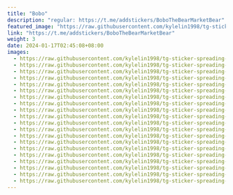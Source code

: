 ```yaml
---
title: "Bobo"
description: "regular: https://t.me/addstickers/BoboTheBearMarketBear"
featured_image: "https://raw.githubusercontent.com/kylelin1998/tg-sticker-spreading-worldwide-images/main/img/614290d6-2dd9-47fd-ba7e-11aa9527a13b.jpg"
link: "https://t.me/addstickers/BoboTheBearMarketBear"
weight: 3
date: 2024-01-17T02:45:08+08:00
images:
  - https://raw.githubusercontent.com/kylelin1998/tg-sticker-spreading-worldwide-images/main/img/614290d6-2dd9-47fd-ba7e-11aa9527a13b.jpg
  - https://raw.githubusercontent.com/kylelin1998/tg-sticker-spreading-worldwide-images/main/img/0fd0da95-550d-46b3-ae6f-d66326b93d66.jpg
  - https://raw.githubusercontent.com/kylelin1998/tg-sticker-spreading-worldwide-images/main/img/76d6cdef-ff52-4e74-98dd-d7afa6420add.jpg
  - https://raw.githubusercontent.com/kylelin1998/tg-sticker-spreading-worldwide-images/main/img/284d7967-38cb-4554-a919-b5df3352d0c7.jpg
  - https://raw.githubusercontent.com/kylelin1998/tg-sticker-spreading-worldwide-images/main/img/e7fdbfd4-b926-4e73-b618-9b8d5c196049.jpg
  - https://raw.githubusercontent.com/kylelin1998/tg-sticker-spreading-worldwide-images/main/img/76c43e6b-8222-45ec-8300-677a16ced1f1.jpg
  - https://raw.githubusercontent.com/kylelin1998/tg-sticker-spreading-worldwide-images/main/img/fdd49d2c-d8b7-449a-9f68-5052f2149d1b.jpg
  - https://raw.githubusercontent.com/kylelin1998/tg-sticker-spreading-worldwide-images/main/img/6354f140-48e8-48dc-8834-81a7dc62852e.jpg
  - https://raw.githubusercontent.com/kylelin1998/tg-sticker-spreading-worldwide-images/main/img/ff558525-2a58-40de-b427-d725a904b9d2.jpg
  - https://raw.githubusercontent.com/kylelin1998/tg-sticker-spreading-worldwide-images/main/img/ae1204bc-1aa7-41be-a04f-e79f93f9c2eb.jpg
  - https://raw.githubusercontent.com/kylelin1998/tg-sticker-spreading-worldwide-images/main/img/6f64db18-8821-45b4-9e38-964dc2c89145.jpg
  - https://raw.githubusercontent.com/kylelin1998/tg-sticker-spreading-worldwide-images/main/img/d1e2062f-e4f6-46fe-964b-7352adc613d5.jpg
  - https://raw.githubusercontent.com/kylelin1998/tg-sticker-spreading-worldwide-images/main/img/935d7cb8-d633-4529-a994-52741e43748e.jpg
  - https://raw.githubusercontent.com/kylelin1998/tg-sticker-spreading-worldwide-images/main/img/8e844aaa-b3ed-4c5e-8659-d7f5e5ac83c4.jpg
  - https://raw.githubusercontent.com/kylelin1998/tg-sticker-spreading-worldwide-images/main/img/a0332952-1c91-431d-b522-e193034ed4a9.jpg
  - https://raw.githubusercontent.com/kylelin1998/tg-sticker-spreading-worldwide-images/main/img/9c811a00-8eb6-452e-82b4-4c9fc75f89d7.jpg
  - https://raw.githubusercontent.com/kylelin1998/tg-sticker-spreading-worldwide-images/main/img/e54b30f8-8b70-4121-b81d-119d66f7a72c.jpg
  - https://raw.githubusercontent.com/kylelin1998/tg-sticker-spreading-worldwide-images/main/img/90927d9c-af70-4726-871d-ab0c5f5a6621.jpg
  - https://raw.githubusercontent.com/kylelin1998/tg-sticker-spreading-worldwide-images/main/img/1bde7f92-4e4e-4ffd-930f-1d74d6f90e51.jpg
  - https://raw.githubusercontent.com/kylelin1998/tg-sticker-spreading-worldwide-images/main/img/fb68d9ee-8f6c-41a6-82d0-337f680350fc.jpg
---
```

